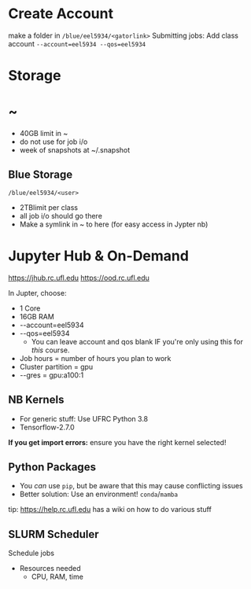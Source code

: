 # Create Account
make a folder in `/blue/eel5934/<gatorlink>`
Submitting jobs: Add class account `--account=eel5934 --qos=eel5934`


# Storage
# ~
- 40GB limit in ~
- do not use for job i/o
- week of snapshots at ~/.snapshot

## Blue Storage
`/blue/eel5934/<user>`
- 2TBlimit per class
- all job i/o should go there
- Make a symlink in ~ to here (for easy access in Jypter nb)

# Jupyter Hub & On-Demand
https://jhub.rc.ufl.edu
https://ood.rc.ufl.edu

In Jupter, choose:
- 1 Core
- 16GB RAM
- --account=eel5934
- --qos=eel5934
	- You can leave account and qos blank IF you're only using this for *this* course.
- Job hours = number of hours you plan to work
- Cluster partition = gpu
- --gres = gpu:a100:1

## NB Kernels
- For generic stuff: Use UFRC Python 3.8
- Tensorflow-2.7.0

**If you get import errors:** ensure you have the right kernel selected!


## Python Packages
- You *can* use `pip`, but be aware that this may cause conflicting issues
- Better solution: Use an environment! `conda`/`mamba`

tip: https://help.rc.ufl.edu has a wiki on how to do various stuff


## SLURM Scheduler
Schedule jobs
- Resources needed
	- CPU, RAM, time

